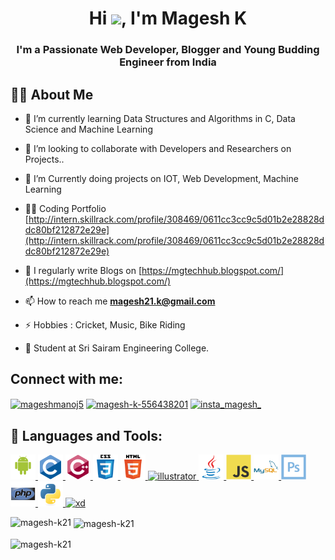 <h1 align="center">Hi <img src="https://raw.githubusercontent.com/MartinHeinz/MartinHeinz/master/wave.gif" width="30px">, I'm Magesh K</h1>
<h3 align="center">I'm a Passionate Web Developer, Blogger and Young Budding Engineer from India</h3>

## 🙋‍♂️ About Me

- 🔭 I’m currently learning Data Structures and Algorithms in C, Data Science and Machine Learning
- 👯 I’m looking to collaborate with Developers and Researchers on Projects..
- 🤝 I’m Currently doing projects on IOT, Web Development, Machine Learning
- 👨‍💻 Coding Portfolio [http://intern.skillrack.com/profile/308469/0611cc3cc9c5d01b2e28828ddc80bf212872e29e](http://intern.skillrack.com/profile/308469/0611cc3cc9c5d01b2e28828ddc80bf212872e29e)

- 📝 I regularly write Blogs on [https://mgtechhub.blogspot.com/](https://mgtechhub.blogspot.com/)

- 📫 How to reach me **magesh21.k@gmail.com**
- ⚡ Hobbies : Cricket, Music, Bike Riding
- 🌱 Student at Sri Sairam Engineering College.

## Connect with me:
<p align="left">
<a href="https://twitter.com/mageshmanoj5" target="blank"><img align="center" src="https://raw.githubusercontent.com/rahuldkjain/github-profile-readme-generator/master/src/images/icons/Social/twitter.svg" alt="mageshmanoj5" height="30" width="40" /></a>
<a href="https://linkedin.com/in/magesh-k-556438201" target="blank"><img align="center" src="https://raw.githubusercontent.com/rahuldkjain/github-profile-readme-generator/master/src/images/icons/Social/linked-in-alt.svg" alt="magesh-k-556438201" height="30" width="40" /></a>
<a href="https://instagram.com/insta_magesh_" target="blank"><img align="center" src="https://raw.githubusercontent.com/rahuldkjain/github-profile-readme-generator/master/src/images/icons/Social/instagram.svg" alt="insta_magesh_" height="30" width="40" /></a>
</p>

## 🚀 Languages and Tools:

<p align="left"> <a href="https://developer.android.com" target="_blank"> <img src="https://raw.githubusercontent.com/devicons/devicon/master/icons/android/android-original-wordmark.svg" alt="android" width="40" height="40"/> </a> <a href="https://www.cprogramming.com/" target="_blank"> <img src="https://raw.githubusercontent.com/devicons/devicon/master/icons/c/c-original.svg" alt="c" width="40" height="40"/> </a> <a href="https://www.w3schools.com/cpp/" target="_blank"> <img src="https://raw.githubusercontent.com/devicons/devicon/master/icons/cplusplus/cplusplus-original.svg" alt="cplusplus" width="40" height="40"/> </a> <a href="https://www.w3schools.com/css/" target="_blank"> <img src="https://raw.githubusercontent.com/devicons/devicon/master/icons/css3/css3-original-wordmark.svg" alt="css3" width="40" height="40"/> </a> <a href="https://www.w3.org/html/" target="_blank"> <img src="https://raw.githubusercontent.com/devicons/devicon/master/icons/html5/html5-original-wordmark.svg" alt="html5" width="40" height="40"/> </a> <a href="https://www.adobe.com/in/products/illustrator.html" target="_blank"> <img src="https://www.vectorlogo.zone/logos/adobe_illustrator/adobe_illustrator-icon.svg" alt="illustrator" width="40" height="40"/> </a> <a href="https://www.java.com" target="_blank"> <img src="https://raw.githubusercontent.com/devicons/devicon/master/icons/java/java-original.svg" alt="java" width="40" height="40"/> </a> <a href="https://developer.mozilla.org/en-US/docs/Web/JavaScript" target="_blank"> <img src="https://raw.githubusercontent.com/devicons/devicon/master/icons/javascript/javascript-original.svg" alt="javascript" width="40" height="40"/> </a> <a href="https://www.mysql.com/" target="_blank"> <img src="https://raw.githubusercontent.com/devicons/devicon/master/icons/mysql/mysql-original-wordmark.svg" alt="mysql" width="40" height="40"/> </a> <a href="https://www.photoshop.com/en" target="_blank"> <img src="https://raw.githubusercontent.com/devicons/devicon/master/icons/photoshop/photoshop-line.svg" alt="photoshop" width="40" height="40"/> </a> <a href="https://www.php.net" target="_blank"> <img src="https://raw.githubusercontent.com/devicons/devicon/master/icons/php/php-original.svg" alt="php" width="40" height="40"/> </a> <a href="https://www.python.org" target="_blank"> <img src="https://raw.githubusercontent.com/devicons/devicon/master/icons/python/python-original.svg" alt="python" width="40" height="40"/> </a> <a href="https://www.adobe.com/products/xd.html" target="_blank"> <img src="https://cdn.worldvectorlogo.com/logos/adobe-xd.svg" alt="xd" width="40" height="40"/> </a> </p>

<p><img align="left" src="https://github-readme-stats.vercel.app/api/top-langs?username=magesh-k21&show_icons=true&locale=en&layout=compact" alt="magesh-k21" /></p>

<p>&nbsp;<img align="center" src="https://github-readme-stats.vercel.app/api?username=magesh-k21&show_icons=true&locale=en" alt="magesh-k21" /></p>

<p><img align="center" src="https://github-readme-streak-stats.herokuapp.com/?user=magesh-k21&" alt="magesh-k21" /></p>
